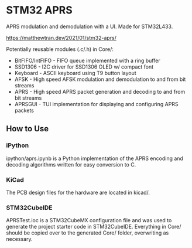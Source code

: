 # STM32 APRS

APRS modulation and demodulation with a UI. Made for STM32L433.

https://matthewtran.dev/2021/01/stm32-aprs/

Potentially reusable modules (.c/.h) in Core/:
* BitFIFO/IntFIFO - FIFO queue implemented with a ring buffer
* SSD1306 - I2C driver for SSD1306 OLED w/ compact font
* Keyboard - ASCII keyboard using T9 button layout
* AFSK - High speed AFSK modulation and demodulation to and from bit streams
* APRS - High speed APRS packet generation and decoding to and from bit streams
* APRSGUI - TUI implementation for displaying and configuring APRS packets

## How to Use

### iPython

ipython/aprs.ipynb is a Python implementation of the APRS encoding and decoding algorithms written for easy conversion to C.

### KiCad

The PCB design files for the hardware are located in kicad/.

### STM32CubeIDE

APRSTest.ioc is a STM32CubeMX configuration file and was used to generate the project starter code in STM32CubeIDE. Everything in Core/ should be copied over to the generated Core/ folder, overwriting as necessary.
